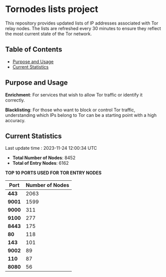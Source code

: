 # Tornodes lists project

This repository provides updated lists of IP addresses associated with Tor relay nodes. The lists are refreshed every 30 minutes to ensure they reflect the most current state of the Tor network.

## Table of Contents

- [Purpose and Usage](#purpose-and-usage)
- [Current Statistics](#current-statistics)


## Purpose and Usage

**Enrichment**: For services that wish to allow Tor traffic or identify it correctly.

**Blacklisting**: For those who want to block or control Tor traffic, understanding which IPs belong to Tor can be a starting point with a high accuracy.

## Current Statistics

Last update time : 2023-11-24 12:00:34 UTC

- **Total Number of Nodes**: 8452
- **Total of Entry Nodes**: 6162

**TOP 10 PORTS USED FOR TOR ENTRY NODES**

| **Port** | **Number of Nodes** |
|------|-----------------|
| **443**   | 2063  |
| **9001**   | 1599  |
| **9000**   | 311  |
| **9100**   | 277  |
| **8443**   | 175  |
| **80**   | 118  |
| **143**   | 101  |
| **9002**   | 89  |
| **110**   | 87  |
| **8080**   | 56  |

